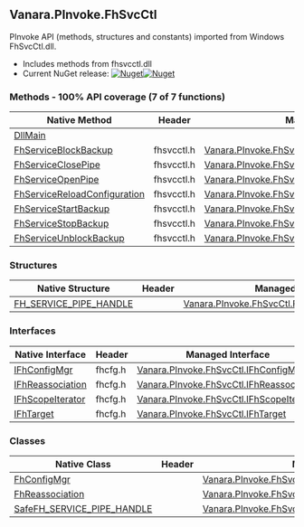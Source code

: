 ## Vanara.PInvoke.FhSvcCtl  
PInvoke API (methods, structures and constants) imported from Windows FhSvcCtl.dll.

- Includes methods from fhsvcctl.dll  
- Current NuGet release: [![Nuget](https://img.shields.io/nuget/v/Vanara.PInvoke.FhSvcCtl?logo=nuget&style=flat-square)![Nuget](https://img.shields.io/nuget/dt/Vanara.PInvoke.FhSvcCtl?label=%20&style=flat-square)](https://www.nuget.org/packages/Vanara.PInvoke.FhSvcCtl)  
### Methods - 100% API coverage (7 of 7 functions)  
Native Method | Header | Managed Method  
--- | --- | ---  
[DllMain](https://www.google.com/search?num=5&q=DllMain+site%3Adocs.microsoft.com) |  |   
[FhServiceBlockBackup](https://www.google.com/search?num=5&q=FhServiceBlockBackup+site%3Adocs.microsoft.com) | fhsvcctl.h | [Vanara.PInvoke.FhSvcCtl.FhServiceBlockBackup](https://github.com/dahall/Vanara/search?l=C%23&q=FhServiceBlockBackup)  
[FhServiceClosePipe](https://www.google.com/search?num=5&q=FhServiceClosePipe+site%3Adocs.microsoft.com) | fhsvcctl.h | [Vanara.PInvoke.FhSvcCtl.FhServiceClosePipe](https://github.com/dahall/Vanara/search?l=C%23&q=FhServiceClosePipe)  
[FhServiceOpenPipe](https://www.google.com/search?num=5&q=FhServiceOpenPipe+site%3Adocs.microsoft.com) | fhsvcctl.h | [Vanara.PInvoke.FhSvcCtl.FhServiceOpenPipe](https://github.com/dahall/Vanara/search?l=C%23&q=FhServiceOpenPipe)  
[FhServiceReloadConfiguration](https://www.google.com/search?num=5&q=FhServiceReloadConfiguration+site%3Adocs.microsoft.com) | fhsvcctl.h | [Vanara.PInvoke.FhSvcCtl.FhServiceReloadConfiguration](https://github.com/dahall/Vanara/search?l=C%23&q=FhServiceReloadConfiguration)  
[FhServiceStartBackup](https://www.google.com/search?num=5&q=FhServiceStartBackup+site%3Adocs.microsoft.com) | fhsvcctl.h | [Vanara.PInvoke.FhSvcCtl.FhServiceStartBackup](https://github.com/dahall/Vanara/search?l=C%23&q=FhServiceStartBackup)  
[FhServiceStopBackup](https://www.google.com/search?num=5&q=FhServiceStopBackup+site%3Adocs.microsoft.com) | fhsvcctl.h | [Vanara.PInvoke.FhSvcCtl.FhServiceStopBackup](https://github.com/dahall/Vanara/search?l=C%23&q=FhServiceStopBackup)  
[FhServiceUnblockBackup](https://www.google.com/search?num=5&q=FhServiceUnblockBackup+site%3Adocs.microsoft.com) | fhsvcctl.h | [Vanara.PInvoke.FhSvcCtl.FhServiceUnblockBackup](https://github.com/dahall/Vanara/search?l=C%23&q=FhServiceUnblockBackup)  
### Structures  
Native Structure | Header | Managed Structure  
--- | --- | ---  
[FH_SERVICE_PIPE_HANDLE](https://www.google.com/search?num=5&q=FH_SERVICE_PIPE_HANDLE+site%3Adocs.microsoft.com) |  | [Vanara.PInvoke.FhSvcCtl.FH_SERVICE_PIPE_HANDLE](https://github.com/dahall/Vanara/search?l=C%23&q=FH_SERVICE_PIPE_HANDLE)  
### Interfaces  
Native Interface | Header | Managed Interface  
--- | --- | ---  
[IFhConfigMgr](https://www.google.com/search?num=5&q=IFhConfigMgr+site%3Adocs.microsoft.com) | fhcfg.h | [Vanara.PInvoke.FhSvcCtl.IFhConfigMgr](https://github.com/dahall/Vanara/search?l=C%23&q=IFhConfigMgr)  
[IFhReassociation](https://www.google.com/search?num=5&q=IFhReassociation+site%3Adocs.microsoft.com) | fhcfg.h | [Vanara.PInvoke.FhSvcCtl.IFhReassociation](https://github.com/dahall/Vanara/search?l=C%23&q=IFhReassociation)  
[IFhScopeIterator](https://www.google.com/search?num=5&q=IFhScopeIterator+site%3Adocs.microsoft.com) | fhcfg.h | [Vanara.PInvoke.FhSvcCtl.IFhScopeIterator](https://github.com/dahall/Vanara/search?l=C%23&q=IFhScopeIterator)  
[IFhTarget](https://www.google.com/search?num=5&q=IFhTarget+site%3Adocs.microsoft.com) | fhcfg.h | [Vanara.PInvoke.FhSvcCtl.IFhTarget](https://github.com/dahall/Vanara/search?l=C%23&q=IFhTarget)  
### Classes  
Native Class | Header | Managed Class  
--- | --- | ---  
[FhConfigMgr](https://www.google.com/search?num=5&q=FhConfigMgr+site%3Adocs.microsoft.com) |  | [Vanara.PInvoke.FhSvcCtl.FhConfigMgr](https://github.com/dahall/Vanara/search?l=C%23&q=FhConfigMgr)  
[FhReassociation](https://www.google.com/search?num=5&q=FhReassociation+site%3Adocs.microsoft.com) |  | [Vanara.PInvoke.FhSvcCtl.FhReassociation](https://github.com/dahall/Vanara/search?l=C%23&q=FhReassociation)  
[SafeFH_SERVICE_PIPE_HANDLE](https://www.google.com/search?num=5&q=SafeFH_SERVICE_PIPE_HANDLE+site%3Adocs.microsoft.com) |  | [Vanara.PInvoke.FhSvcCtl.SafeFH_SERVICE_PIPE_HANDLE](https://github.com/dahall/Vanara/search?l=C%23&q=SafeFH_SERVICE_PIPE_HANDLE)  
